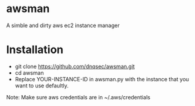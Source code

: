 # awsman

A simble and dirty aws ec2 instance manager

# Installation

- git clone https://github.com/dnqsec/awsman.git
- cd awsman
- Replace YOUR-INSTANCE-ID in awsman.py with the instance that you want to use defaultly.

Note: Make sure aws credentials are in ~/.aws/credentials 
